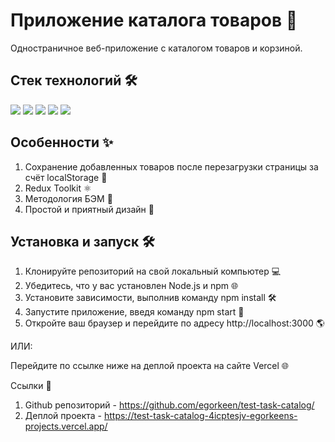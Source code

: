 # Приложение каталога товаров 🛒

Одностраничное веб-приложение с каталогом товаров и корзиной. 

## Стек технологий 🛠️

<img src="https://img.shields.io/badge/HTML5-E34F26?style=for-the-badge&logo=html5&logoColor=white"/> <img src="https://img.shields.io/badge/CSS3-1572B6?style=for-the-badge&logo=css3&logoColor=white"/> <img src="https://img.shields.io/badge/TypeScript-3178C6?style=for-the-badge&logo=typescript&logoColor=white"/> <img src="https://img.shields.io/badge/React-61DAFB?style=for-the-badge&logo=react&logoColor=white"/> <img src="https://img.shields.io/badge/redux-764ABC?style=for-the-badge&logo=redux&logoColor=white"/>

## Особенности ✨

1. Сохранение добавленных товаров после перезагрузки страницы за счёт localStorage 💾
2. Redux Toolkit ⚛️
3. Методология БЭМ 📜
4. Простой и приятный дизайн 🎨

## Установка и запуск 🛠️

1. Клонируйте репозиторий на свой локальный компьютер 💻
2. Убедитесь, что у вас установлен Node.js и npm 🌐
3. Установите зависимости, выполнив команду npm install 🛠️
4. Запустите приложение, введя команду npm start 🏁
5. Откройте ваш браузер и перейдите по адресу http://localhost:3000 🌎

ИЛИ:

Перейдите по ссылке ниже на деплой проекта на сайте Vercel 🌐

Ссылки 🔗

1. Github репозиторий - https://github.com/egorkeen/test-task-catalog/
2. Деплой проекта - https://test-task-catalog-4icptesjv-egorkeens-projects.vercel.app/
